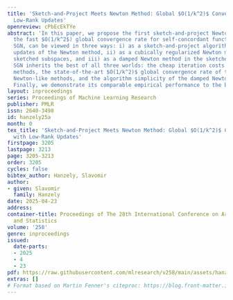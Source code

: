 ```yaml
---
title: 'Sketch-and-Project Meets Newton Method: Global $O(1/k^2)$ Convergence with
  Low-Rank Updates'
openreview: cPbEcEkTYe
abstract: 'In this paper, we propose the first sketch-and-project Newton method with
  the fast $O(1/k^2$) global convergence rate for self-concordant functions. Our method,
  SGN, can be viewed in three ways: i) as a sketch-and-project algorithm projecting
  updates of the Newton method, ii) as a cubically regularized Newton method in the
  sketched subspaces, and iii) as a damped Newton method in the sketched subspaces.
  SGN inherits the best of all three worlds: the cheap iteration costs of the sketch-and-project
  methods, the state-of-the-art $O(1/k^2)$ global convergence rate of the full-rank
  Newton-like methods, and the algorithm simplicity of the damped Newton methods.
  Finally, we demonstrate its comparable empirical performance to the baseline algorithms.'
layout: inproceedings
series: Proceedings of Machine Learning Research
publisher: PMLR
issn: 2640-3498
id: hanzely25a
month: 0
tex_title: 'Sketch-and-Project Meets Newton Method: Global $O(1/k^2)$ Convergence
  with Low-Rank Updates'
firstpage: 3205
lastpage: 3213
page: 3205-3213
order: 3205
cycles: false
bibtex_author: Hanzely, Slavomir
author:
- given: Slavomir
  family: Hanzely
date: 2025-04-23
address:
container-title: Proceedings of The 28th International Conference on Artificial Intelligence
  and Statistics
volume: '258'
genre: inproceedings
issued:
  date-parts:
  - 2025
  - 4
  - 23
pdf: https://raw.githubusercontent.com/mlresearch/v258/main/assets/hanzely25a/hanzely25a.pdf
extras: []
# Format based on Martin Fenner's citeproc: https://blog.front-matter.io/posts/citeproc-yaml-for-bibliographies/
---
```


